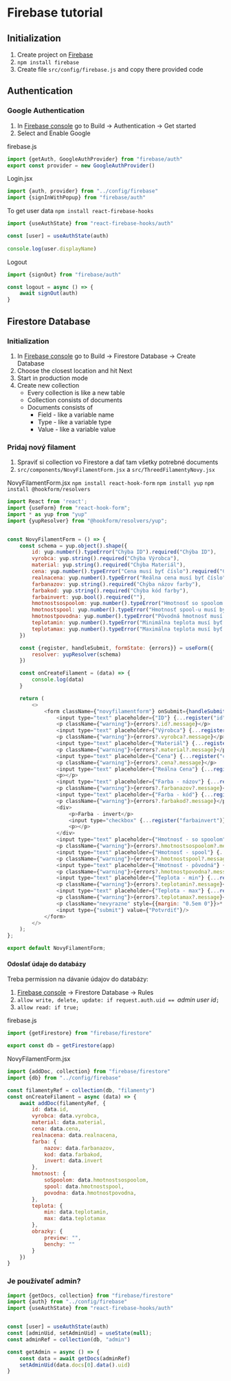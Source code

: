 # Firebase tutorial
## Initialization
1. Create project on [Firebase](https://console.firebase.google.com/)
2. `npm install firebase`
3. Create file `src/config/firebase.js` and copy there provided code

## Authentication
### Google Authentication
1. In [Firebase console](https://console.firebase.google.com/) go to Build -> Authentication -> Get started
2. Select and Enable Google

firebase.js
```javascript
import {getAuth, GoogleAuthProvider} from "firebase/auth"
export const provider = new GoogleAuthProvider()
```

Login.jsx
```javascript
import {auth, provider} from "../config/firebase"
import {signInWithPopup} from "firebase/auth"
```

To get user data
`npm install react-firebase-hooks`
```javascript
import {useAuthState} from "react-firebase-hooks/auth"

const [user] = useAuthState(auth)
    
console.log(user.displayName)
```

Logout 
```javascript
import {signOut} from "firebase/auth"

const logout = async () => {
    await signOut(auth)
}
```

## Firestore Database
### Initialization
1. In [Firebase console](https://console.firebase.google.com/) go to Build -> Firestore Database -> Create Database
2. Choose the closest location and hit Next
3. Start in production mode
4. Create new collection
   - Every collection is like a new table
   - Collection consists of documents
   - Documents consists of
      - Field - like a variable name
      - Type - like a variable type
      - Value - like a variable value

### Pridaj nový filament
1. Spraviť si collection vo Firestore a dať tam všetky potrebné documents
2. `src/components/NovyFilamentForm.jsx` a `src/ThreedFilamentyNovy.jsx`


NovyFilamentForm.jsx
`npm install react-hook-form`
`npm install yup`
`npm install @hookform/resolvers`
```javascript
import React from 'react';
import {useForm} from "react-hook-form";
import * as yup from "yup"
import {yupResolver} from "@hookform/resolvers/yup";


const NovyFilamentForm = () => {
    const schema = yup.object().shape({
        id: yup.number().typeError("Chýba ID").required("Chýba ID"),
        vyrobca: yup.string().required("Chýba Výrobca"),
        material: yup.string().required("Chýba Materiál"),
        cena: yup.number().typeError("Cena musí byť číslo").required("Chýba Cena"),
        realnacena: yup.number().typeError("Reálna cena musí byť číslo").required("Chýba Reálna cena"),
        farbanazov: yup.string().required("Chýba názov farby"),
        farbakod: yup.string().required("Chýba kód farby"),
        farbainvert: yup.bool().required(""),
        hmotnostsospoolom: yup.number().typeError("Hmotnosť so spoolom musí byť číslo").required("Chýba hmotnosť so spoolom"),
        hmotnostspool: yup.number().typeError("Hmotnosť spool-u musí byť číslo").required("Chýba hmotnosť spool-u"),
        hmotnostpovodna: yup.number().typeError("Pôvodná hmotnosť musí byť číslo").required("Chýba pôvodná hmotnosť"),
        teplotamin: yup.number().typeError("Minimálna teplota musí byť číslo").required("Chýba minimálna teplota"),
        teplotamax: yup.number().typeError("Maximálna teplota musí byť číslo").required("Chýba maximálna teplota"),
    })

    const {register, handleSubmit, formState: {errors}} = useForm({
        resolver: yupResolver(schema)
    })

    const onCreateFilament = (data) => {
        console.log(data)
    }

    return (
        <>
            <form className={"novyfilamentform"} onSubmit={handleSubmit(onCreateFilament)}>
                <input type="text" placeholder={"ID"} {...register("id")}/>
                <p className={"warning"}>{errors?.id?.message}</p>
                <input type="text" placeholder={"Výrobca"} {...register("vyrobca")}/>
                <p className={"warning"}>{errors?.vyrobca?.message}</p>
                <input type="text" placeholder={"Materiál"} {...register("material")}/>
                <p className={"warning"}>{errors?.material?.message}</p>
                <input type="text" placeholder={"Cena"} {...register("cena")}/>
                <p className={"warning"}>{errors?.cena?.message}</p>
                <input type="text" placeholder={"Reálna Cena"} {...register("realnacena")}/>
                <p></p>
                <input type="text" placeholder={"Farba - názov"} {...register("farbanazov")}/>
                <p className={"warning"}>{errors?.farbanazov?.message}</p>
                <input type="text" placeholder={"Farba - kód"} {...register("farbakod")}/>
                <p className={"warning"}>{errors?.farbakod?.message}</p>
                <div>
                    <p>Farba - invert</p>
                    <input type="checkbox" {...register("farbainvert")}/>
                    <p></p>
                </div>
                <input type="text" placeholder={"Hmotnosť - so spoolom"} {...register("hmotnostsospoolom")}/>
                <p className={"warning"}>{errors?.hmotnostsospoolom?.message}</p>
                <input type="text" placeholder={"Hmotnosť - spool"} {...register("hmotnostspool")}/>
                <p className={"warning"}>{errors?.hmotnostspool?.message}</p>
                <input type="text" placeholder={"Hmotnosť - pôvodná"} {...register("hmotnostpovodna")}/>
                <p className={"warning"}>{errors?.hmotnostpovodna?.message}</p>
                <input type="text" placeholder={"Teplota - min"} {...register("teplotamin")}/>
                <p className={"warning"}>{errors?.teplotamin?.message}</p>
                <input type="text" placeholder={"Teplota - max"} {...register("teplotamax")}/>
                <p className={"warning"}>{errors?.teplotamax?.message}</p>
                <p className="nevyrazne" style={{margin: "0.5em 0"}}>* Nepovinné</p>
                <input type={"submit"} value={"Potvrdiť"}/>
            </form>
        </>
    );
};

export default NovyFilamentForm;

```

#### Odoslať údaje do databázy
Treba permission na dávanie údajov do databázy:
1. [Firebase console](https://console.firebase.google.com/) -> Firestore Database -> Rules
2. `allow write, delete, update: if request.auth.uid == `*admin user id*`;`
3. `allow read: if true;`
   


firebase.js
```javascript
import {getFirestore} from "firebase/firestore"

export const db = getFirestore(app)
```

NovyFilamentForm.jsx
```javascript
import {addDoc, collection} from "firebase/firestore"
import {db} from "../config/firebase"

const filamentyRef = collection(db, "filamenty")
const onCreateFilament = async (data) => {
    await addDoc(filamentyRef, {
        id: data.id,
        vyrobca: data.vyrobca,
        material: data.material,
        cena: data.cena,
        realnacena: data.realnacena,
        farba: {
            nazov: data.farbanazov,
            kod: data.farbakod,
            invert: data.invert
        },
        hmotnost: {
            soSpoolom: data.hmotnostsospoolom,
            spool: data.hmotnostspool,
            povodna: data.hmotnostpovodna,
        },
        teplota: {
            min: data.teplotamin,
            max: data.teplotamax
        },
        obrazky: {
            preview: "",
            benchy: ""
        }
    })
}
```

### Je používateľ admin? 
```javascript
import {getDocs, collection} from "firebase/firestore"
import {auth} from "../config/firebase"
import {useAuthState} from "react-firebase-hooks/auth"


const [user] = useAuthState(auth)
const [adminUid, setAdminUid] = useState(null);
const adminRef = collection(db, "admin")

const getAdmin = async () => {
    const data = await getDocs(adminRef)
    setAdminUid(data.docs[0].data().uid)
}
```




























